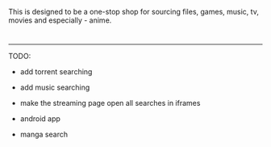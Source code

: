 This is designed to be a one-stop shop for sourcing files, games, music, tv, movies and especially - anime.



#
-----------------------------------------------------------------------

TODO:

- add torrent searching

- add music searching

- make the streaming page open all searches in iframes

- android app

- manga search
